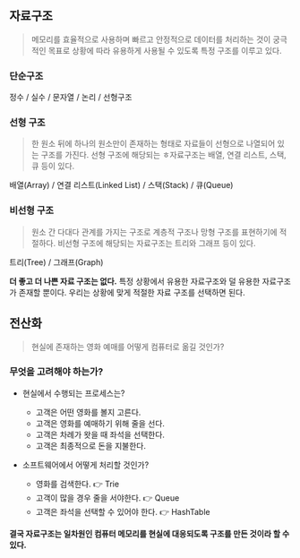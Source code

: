 ## 자료구조

> 메모리를 효율적으로 사용하며 빠르고 안정적으로 데이터를 처리하는 것이 궁극적인 목표로 상황에 따라 유용하게 사용될 수 있도록 특정 구조를 이루고 있다.

### 단순구조

정수 / 실수 / 문자열 / 논리 / 선형구조

### 선형 구조

> 한 원소 뒤에 하나의 원소만이 존재하는 형태로 자료들이 선형으로 나열되어 있는 구조를 가진다. 선형 구조에 해당되는 ㅎ자료구조는 배열, 연결 리스트, 스택, 큐 등이 있다.

배열(Array) / 연결 리스트(Linked List) / 스택(Stack) / 큐(Queue)

### 비선형 구조

> 원소 간 다대다 관계를 가지는 구조로 계층적 구조나 망형 구조를 표현하기에 적절하다. 비선형 구조에 해당되는 자료구조는 트리와 그래프 등이 있다.

트리(Tree) / 그래프(Graph)

**더 좋고 더 나쁜 자료 구조는 없다.**
특정 상황에서 유용한 자료구조와 덜 유용한 자료구조가 존재할 뿐이다. 우리는 상황에 맞게 적절한 자료 구조를 선택하면 된다.

## 전산화

> 현실에 존재하는 영화 예매를 어떻게 컴퓨터로 옮길 것인가?

### 무엇을 고려해야 하는가?

- 현실에서 수행되는 프로세스는?

  - 고객은 어떤 영화를 볼지 고른다.
  - 고객은 영화를 예매하기 위해 줄을 선다.
  - 고객은 차례가 왓을 때 좌석을 선택한다.
  - 고객은 최종적으로 돈을 지불한다.

- 소프트웨어에서 어떻게 처리할 것인가?

  - 영화를 검색한다. 👉 Trie
  - 고객이 많을 경우 줄을 서야한다. 👉 Queue
  - 고객은 좌석을 선택할 수 있어야 한다. 👉 HashTable

**결국 자료구조는 일차원인 컴퓨터 메모리를 현실에 대응되도록 구조를 만든 것이라 할 수 있다.**
